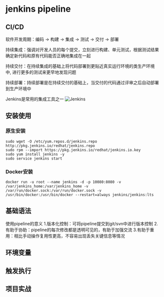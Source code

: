 # jenkins pipeline

## CI/CD
软件开发周期：编码 -> 构建 -> 集成 -> 测试 -> 交付 -> 部署

持续集成：强调对开发人员的每个提交，立刻进行构建、单元测试，根据测试结果确定新代码和原有代码能否正确地集成在一起

持续交付：在持续集成的基础上将代码部署到更贴近真实运行环境的类生产环境中, 进行更多的测试来更早地发现问题

持续部署：持续部署是在持续交付的基础上，当交付的代码通过评审之后自动部署到生产环境中


Jenkins是常用的集成工具之一
![Jenkins](http://image.51linwei.top/1_2evs4lCaKrD03-MzJl5_Dw.jpeg)


## 安装使用

### 原生安装

``` shell
sudo wget -O /etc/yum.repos.d/jenkins.repo http://pkg.jenkins.io/redhat/jenkins.repo
sudo rpm --import https://pkg.jenkins.io/redhat/jenkins.io.key
sudo yum install jenkins -y
sudo service jenkins start
```

### Docker安装
``` shell
docker run -u root --name jenkins -d -p 10080:8080 -v /var/jenkins_home:/var/jenkins_home -v /var/run/docker.sock:/var/run/docker.sock -v /usr/bin/docker:/usr/bin/docker --restart=always jenkins/jenkins:lts
```

## 基础语法

使用pipeline的意义
1.版本化控制：可将pipeline提交到git/svn中进行版本控制
2.有助于协助：pipeline的每次修改都是透明可见的，有助于加强交流
3.有助于重用：相比手动操作复用性更高，不容易出现丢失关键信息等情况


## 环境变量

## 触发执行

## 项目实战